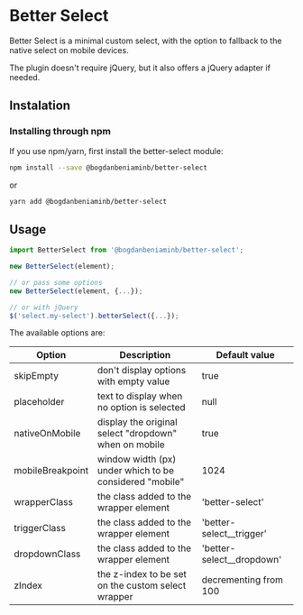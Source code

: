 # Better Select

Better Select is a minimal custom select, with the option to fallback to the native select on mobile devices.

The plugin doesn't require jQuery, but it also offers a jQuery adapter if needed.

## Instalation

### Installing through npm

If you use npm/yarn, first install the better-select module:

```bash
npm install --save @bogdanbeniaminb/better-select
```

or

```bash
yarn add @bogdanbeniaminb/better-select
```

## Usage

```js
import BetterSelect from '@bogdanbeniaminb/better-select';

new BetterSelect(element);

// or pass some options
new BetterSelect(element, {...});

// or with jQuery
$('select.my-select').betterSelect({...});
```

The available options are:

| Option           | Description                                             | Default value               |
| ---------------- | ------------------------------------------------------- | --------------------------- |
| skipEmpty        | don't display options with empty value                  | true                        |
| placeholder      | text to display when no option is selected              | null                        |
| nativeOnMobile   | display the original select "dropdown" when on mobile   | true                        |
| mobileBreakpoint | window width (px) under which to be considered "mobile" | 1024                        |
| wrapperClass     | the class added to the wrapper element                  | 'better-select'             |
| triggerClass     | the class added to the wrapper element                  | 'better-select\_\_trigger'  |
| dropdownClass    | the class added to the wrapper element                  | 'better-select\_\_dropdown' |
| zIndex           | the z-index to be set on the custom select wrapper      | decrementing from 100       |
